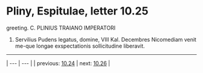 # Pliny, Espitulae, letter 10.25

greeting. C. PLINIUS TRAIANO IMPERATORI



1. Servilius Pudens legatus, domine, VIII Kal. Decembres Nicomediam venit me-que longae exspectationis sollicitudine liberavit.



---

| --- | --- |
| previous: [10.24](../10.24/) | next: [10.26](../10.26/) |